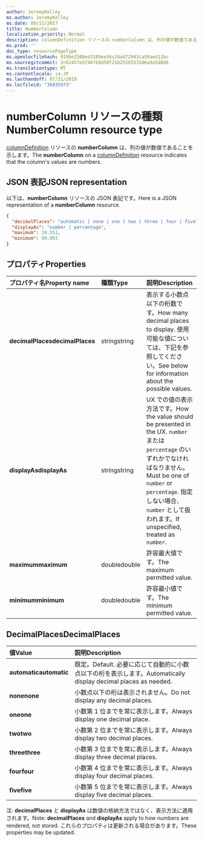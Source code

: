 ```yaml
---
author: JeremyKelley
ms.author: JeremyKelley
ms.date: 09/11/2017
title: NumberColumn
localization_priority: Normal
description: columnDefinition リソースの numberColumn は、列の値が数値であることを示します。
ms.prod: ''
doc_type: resourcePageType
ms.openlocfilehash: 9196e2508ed3109ee56c24ad72943ca50aed11bc
ms.sourcegitcommit: 2c62457e57467b8d50f21b255b553106a9a5d8d6
ms.translationtype: MT
ms.contentlocale: ja-JP
ms.lasthandoff: 07/31/2019
ms.locfileid: "36035973"
---
```

# <a name="numbercolumn-resource-type"></a><span data-ttu-id="57b28-103">numberColumn リソースの種類</span><span class="sxs-lookup"><span data-stu-id="57b28-103">NumberColumn resource type</span></span>

<span data-ttu-id="57b28-104">[columnDefinition](columndefinition.md) リソースの **numberColumn** は、列の値が数値であることを示します。</span><span class="sxs-lookup"><span data-stu-id="57b28-104">The **numberColumn** on a [columnDefinition](columndefinition.md) resource indicates that the column's values are numbers.</span></span>

## <a name="json-representation"></a><span data-ttu-id="57b28-105">JSON 表記</span><span class="sxs-lookup"><span data-stu-id="57b28-105">JSON representation</span></span>

<span data-ttu-id="57b28-106">以下は、**numberColumn** リソースの JSON 表記です。</span><span class="sxs-lookup"><span data-stu-id="57b28-106">Here is a JSON representation of a **numberColumn** resource.</span></span>
<!-- { "blockType": "resource", "@odata.type": "microsoft.graph.numberColumn" } -->

```json
{
  "decimalPlaces": "automatic | none | one | two | three | four | five",
  "displayAs": "number | percentage",
  "maximum": 10.551,
  "minimum": 99.993
}
```

## <a name="properties"></a><span data-ttu-id="57b28-107">プロパティ</span><span class="sxs-lookup"><span data-stu-id="57b28-107">Properties</span></span>

| <span data-ttu-id="57b28-108">プロパティ名</span><span class="sxs-lookup"><span data-stu-id="57b28-108">Property name</span></span>      | <span data-ttu-id="57b28-109">種類</span><span class="sxs-lookup"><span data-stu-id="57b28-109">Type</span></span>   | <span data-ttu-id="57b28-110">説明</span><span class="sxs-lookup"><span data-stu-id="57b28-110">Description</span></span>
|:-------------------|:-------|:-----------------------------------------------
| <span data-ttu-id="57b28-111">**decimalPlaces**</span><span class="sxs-lookup"><span data-stu-id="57b28-111">**decimalPlaces**</span></span>  | <span data-ttu-id="57b28-112">string</span><span class="sxs-lookup"><span data-stu-id="57b28-112">string</span></span> | <span data-ttu-id="57b28-113">表示する小数点以下の桁数です。</span><span class="sxs-lookup"><span data-stu-id="57b28-113">How many decimal places to display.</span></span> <span data-ttu-id="57b28-114">使用可能な値については、下記を参照してください。</span><span class="sxs-lookup"><span data-stu-id="57b28-114">See below for information about the possible values.</span></span>
| <span data-ttu-id="57b28-115">**displayAs**</span><span class="sxs-lookup"><span data-stu-id="57b28-115">**displayAs**</span></span>      | <span data-ttu-id="57b28-116">string</span><span class="sxs-lookup"><span data-stu-id="57b28-116">string</span></span> | <span data-ttu-id="57b28-117">UX での値の表示方法です。</span><span class="sxs-lookup"><span data-stu-id="57b28-117">How the value should be presented in the UX.</span></span> <span data-ttu-id="57b28-118">`number` または `percentage` のいずれかでなければなりません。</span><span class="sxs-lookup"><span data-stu-id="57b28-118">Must be one of `number` or `percentage`.</span></span> <span data-ttu-id="57b28-119">指定しない場合、`number` として扱われます。</span><span class="sxs-lookup"><span data-stu-id="57b28-119">If unspecified, treated as `number`.</span></span>
| <span data-ttu-id="57b28-120">**maximum**</span><span class="sxs-lookup"><span data-stu-id="57b28-120">**maximum**</span></span>        | <span data-ttu-id="57b28-121">double</span><span class="sxs-lookup"><span data-stu-id="57b28-121">double</span></span> | <span data-ttu-id="57b28-122">許容最大値です。</span><span class="sxs-lookup"><span data-stu-id="57b28-122">The maximum permitted value.</span></span>
| <span data-ttu-id="57b28-123">**minimum**</span><span class="sxs-lookup"><span data-stu-id="57b28-123">**minimum**</span></span>        | <span data-ttu-id="57b28-124">double</span><span class="sxs-lookup"><span data-stu-id="57b28-124">double</span></span> | <span data-ttu-id="57b28-125">許容最小値です。</span><span class="sxs-lookup"><span data-stu-id="57b28-125">The minimum permitted value.</span></span>

## <a name="decimalplaces"></a><span data-ttu-id="57b28-126">DecimalPlaces</span><span class="sxs-lookup"><span data-stu-id="57b28-126">DecimalPlaces</span></span>

| <span data-ttu-id="57b28-127">値</span><span class="sxs-lookup"><span data-stu-id="57b28-127">Value</span></span>          | <span data-ttu-id="57b28-128">説明</span><span class="sxs-lookup"><span data-stu-id="57b28-128">Description</span></span>
|:---------------|:--------------------------------------------------------------
| <span data-ttu-id="57b28-129">**automatic**</span><span class="sxs-lookup"><span data-stu-id="57b28-129">**automatic**</span></span>  | <span data-ttu-id="57b28-130">既定。</span><span class="sxs-lookup"><span data-stu-id="57b28-130">Default.</span></span> <span data-ttu-id="57b28-131">必要に応じて自動的に小数点以下の桁を表示します。</span><span class="sxs-lookup"><span data-stu-id="57b28-131">Automatically display decimal places as needed.</span></span>
| <span data-ttu-id="57b28-132">**none**</span><span class="sxs-lookup"><span data-stu-id="57b28-132">**none**</span></span>       | <span data-ttu-id="57b28-133">小数点以下の桁は表示されません。</span><span class="sxs-lookup"><span data-stu-id="57b28-133">Do not display any decimal places.</span></span>
| <span data-ttu-id="57b28-134">**one**</span><span class="sxs-lookup"><span data-stu-id="57b28-134">**one**</span></span>        | <span data-ttu-id="57b28-135">小数第 1 位までを常に表示します。</span><span class="sxs-lookup"><span data-stu-id="57b28-135">Always display one decimal place.</span></span>
| <span data-ttu-id="57b28-136">**two**</span><span class="sxs-lookup"><span data-stu-id="57b28-136">**two**</span></span>        | <span data-ttu-id="57b28-137">小数第 2 位までを常に表示します。</span><span class="sxs-lookup"><span data-stu-id="57b28-137">Always display two decimal places.</span></span>
| <span data-ttu-id="57b28-138">**three**</span><span class="sxs-lookup"><span data-stu-id="57b28-138">**three**</span></span>      | <span data-ttu-id="57b28-139">小数第 3 位までを常に表示します。</span><span class="sxs-lookup"><span data-stu-id="57b28-139">Always display three decimal places.</span></span>
| <span data-ttu-id="57b28-140">**four**</span><span class="sxs-lookup"><span data-stu-id="57b28-140">**four**</span></span>       | <span data-ttu-id="57b28-141">小数第 4 位までを常に表示します。</span><span class="sxs-lookup"><span data-stu-id="57b28-141">Always display four decimal places.</span></span>
| <span data-ttu-id="57b28-142">**five**</span><span class="sxs-lookup"><span data-stu-id="57b28-142">**five**</span></span>       | <span data-ttu-id="57b28-143">小数第 5 位までを常に表示します。</span><span class="sxs-lookup"><span data-stu-id="57b28-143">Always display five decimal places.</span></span>

<span data-ttu-id="57b28-144">注: **decimalPlaces** と **displayAs** は数値の格納方法ではなく、表示方法に適用されます。</span><span class="sxs-lookup"><span data-stu-id="57b28-144">Note: **decimalPlaces** and **displayAs** apply to how numbers are rendered, not stored.</span></span>
<span data-ttu-id="57b28-145">これらのプロパティは更新される場合があります。</span><span class="sxs-lookup"><span data-stu-id="57b28-145">These properties may be updated.</span></span>

<!-- {
  "type": "#page.annotation",
  "description": "",
  "keywords": "",
  "section": "documentation",
  "suppressions": [
    "Warning: /api-reference/v1.0/resources/numbercolumn.md:
      Found potential enums in resource example that weren't defined in a table:(automatic,none,one,two,three,four,five) are in resource, but () are in table",
    "Warning: /api-reference/v1.0/resources/numbercolumn.md:
      Found potential enums in resource example that weren't defined in a table:(number,percentage) are in resource, but () are in table"
  ],
  "tocPath": "Resources/NumberColumn"
} -->
